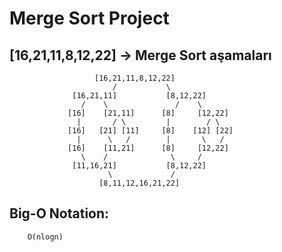 # Merge Sort Project

## [16,21,11,8,12,22] -> Merge Sort aşamaları

                       [16,21,11,8,12,22]
                           /           \
                  [16,21,11]           [8,12,22]
                    /    \               /    \
                 [16]    [21,11]      [8]     [12,22]
                   |       / \         |        / \
                 [16]   [21] [11]     [8]    [12] [22]
                   |      \   /        |       \   /
                 [16]    [11,21]      [8]     [12,22]
                    \    /              \     /
                  [11,16,21]           [8,12,22]
                          \             /
                        [8,11,12,16,21,22] 


## Big-O Notation:      
        O(nlogn)
